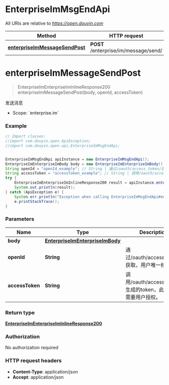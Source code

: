 # EnterpriseImMsgEndApi

All URIs are relative to *https://open.douyin.com*

Method | HTTP request | Description
------------- | ------------- | -------------
[**enterpriseImMessageSendPost**](EnterpriseImMsgEndApi.md#enterpriseImMessageSendPost) | **POST** /enterprise/im/message/send/ | 发送消息

<a name="enterpriseImMessageSendPost"></a>
# **enterpriseImMessageSendPost**
> EnterpriseImEnterpriseImInlineResponse200 enterpriseImMessageSendPost(body, openId, accessToken)

发送消息

* Scope: &#x60;enterprise.im&#x60; 

### Example
```java
// Import classes:
//import com.douyin.open.ApiException;
//import com.douyin.open.api.EnterpriseImMsgEndApi;


EnterpriseImMsgEndApi apiInstance = new EnterpriseImMsgEndApi();
EnterpriseImEnterpriseImBody body = new EnterpriseImEnterpriseImBody(); // EnterpriseImEnterpriseImBody | 
String openId = "openId_example"; // String | 通过/oauth/access_token/获取，用户唯一标志
String accessToken = "accessToken_example"; // String | 调用/oauth/access_token/生成的token，此token需要用户授权。
try {
    EnterpriseImEnterpriseImInlineResponse200 result = apiInstance.enterpriseImMessageSendPost(body, openId, accessToken);
    System.out.println(result);
} catch (ApiException e) {
    System.err.println("Exception when calling EnterpriseImMsgEndApi#enterpriseImMessageSendPost");
    e.printStackTrace();
}
```

### Parameters

Name | Type | Description  | Notes
------------- | ------------- | ------------- | -------------
 **body** | [**EnterpriseImEnterpriseImBody**](EnterpriseImEnterpriseImBody.md)|  |
 **openId** | **String**| 通过/oauth/access_token/获取，用户唯一标志 |
 **accessToken** | **String**| 调用/oauth/access_token/生成的token，此token需要用户授权。 |

### Return type

[**EnterpriseImEnterpriseImInlineResponse200**](EnterpriseImEnterpriseImInlineResponse200.md)

### Authorization

No authorization required

### HTTP request headers

 - **Content-Type**: application/json
 - **Accept**: application/json

